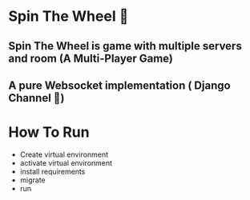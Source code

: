 # Spin The Wheel 🎡
## Spin The Wheel is game with multiple servers and room (A Multi-Player Game)
## A pure Websocket implementation ( Django Channel 🔌)

# How To Run
* Create virtual environment
* activate virtual environment
* install requirements
* migrate 
* run 
